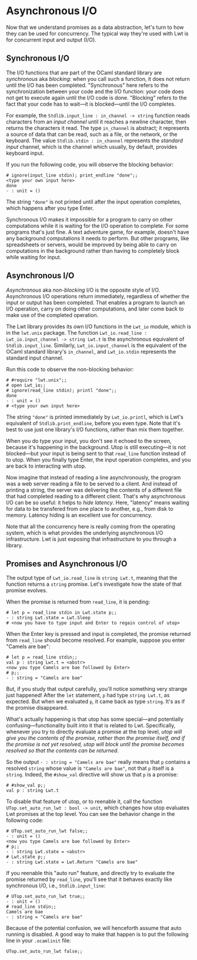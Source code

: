 # Asynchronous I/O

Now that we understand promises as a data abstraction, let's turn
to how they can be used for concurrency.  The typical way they're used
with Lwt is for concurrent input and output (I/O).

## Synchronous I/O

The I/O functions that are part of the OCaml standard library
are *synchronous* aka *blocking*:  when you call such a function,
it does not return until the I/O has been completed.  "Synchronous" here
refers to the synchronization between your code and the I/O function:
your code does not get to execute again until the I/O code is done.
"Blocking" refers to the fact that your code has to 
wait&mdash;it is blocked&mdash;until the I/O completes.

For example, the `Stdlib.input_line : in_channel -> string` function
reads characters from an *input channel* until it reaches a newline
character, then returns the characters it read.  The type `in_channel`
is abstract; it represents a source of data that can be read, such 
as a file, or the network, or the keyboard.  The value
`Stdlib.stdin : in_channel` represents the *standard input* channel,
which is the channel which usually, by default, provides keyboard input.

If you run the following code, you will observe the blocking behavior:
```
# ignore(input_line stdin); print_endline "done";;
<type your own input here>
done
- : unit = ()
```
The string `"done"` is not printed until after the input operation
completes, which happens after you type Enter.

Synchronous I/O makes it impossible for a program to carry on
other computations while it is waiting for the I/O operation to 
complete.  For some programs that's just fine.  A text adventure game,
for example, doesn't have any background computations it needs 
to perform.  But other programs, like spreadsheets or servers,
would be improved by being able to carry on computations
in the background rather than having to completely block while
waiting for input.

## Asynchronous I/O

*Asynchronous* aka *non-blocking* I/O is the opposite style of I/O.
Asynchronous I/O operations return immediately, regardless of whether the input
or output has been completed.  That enables a program to launch
an I/O operation, carry on doing other computations, and later 
come back to make use of the completed operation.

The Lwt library provides its own I/O functions in the `Lwt_io` module,
which is in the `lwt.unix` package.
The function `Lwt_io.read_line : Lwt_io.input_channel -> string Lwt.t` 
is the asynchronous equivalent of `Stdlib.input_line`.  Similarly, 
`Lwt_io.input_channel` is the equivalent of the OCaml standard
library's `in_channel`, and `Lwt_io.stdin` represents the standard
input channel.

Run this code to observe the non-blocking behavior:
```
# #require "lwt.unix";;
# open Lwt_io;;
# ignore(read_line stdin); printl "done";;
done
- : unit = ()
# <type your own input here>
```

The string `"done"` is printed immediately by `Lwt_io.printl`, which is
Lwt's equivalent of `Stdlib.print_endline`, before you even type.
Note that it's best to use just one library's I/O functions, rather than mix
them together.

When you do type your input, you don't see it echoed to the screen,
because it's happening in the background. Utop is still
executing&mdash;it is not blocked&mdash;but your input is being sent to
that `read_line` function instead of to utop.  When you finally type
Enter, the input operation completes, and you are back to interacting
with utop.

Now imagine that instead of reading a line asynchronously, the program was
a web server reading a file to be served to a client.  And instead
of printing a string, the server was delivering the contents of a different
file that had completed reading to a different client.  That's why asynchronous
I/O can be so useful:  it helps to *hide latency*.  Here, "latency" means
waiting for data to be transfered from one place to another, e.g., from
disk to memory.  Latency hiding is an excellent use for concurrency.

Note that all the concurrency here is really coming from the operating system,
which is what provides the underlying asynchronous I/O infrastructure.
Lwt is just exposing that infrastructure to you through a library.

## Promises and Asynchronous I/O

The output type of `Lwt_io.read_line` is `string Lwt.t`, meaning that
the function returns a `string` promise.  Let's investigate how
the state of that promise evolves.

When the promise is returned from `read_line`, it is pending:
```
# let p = read_line stdin in Lwt.state p;;
- : string Lwt.state = Lwt.Sleep
# <now you have to type input and Enter to regain control of utop>
```

When the Enter key is pressed and input is completed, the
promise returned from `read_line` should become resolved.
For example, suppose you enter "Camels are bae":
```
# let p = read_line stdin;;
val p : string Lwt.t = <abstr>
<now you type Camels are bae followed by Enter>
# p;;
- : string = "Camels are bae"
```

But, if you study that output carefully, you'll notice something
very strange just happened!  After the `let` statement, `p` had
type `string Lwt.t`, as expected.  But when we evaluated `p`,
it came back as type `string`.  It's as if the promise disappeared.

What's actually happening is that utop has some special&mdash;and
potentially confusing&mdash;functionality built into it that
is related to Lwt.  Specifically, whenever you try to directly
evaluate a promise at the top level, *utop will give you the contents 
of the promise, rather than the promise itself, and if the promise
is not yet resolved, utop will block until the promise becomes resolved
so that the contents can be returned.*  

So the output `- : string = "Camels are bae"`
really means that `p` contains a resolved `string` whose value is
`"Camels are bae"`, not that `p` itself is a `string`.  Indeed,
the `#show_val` directive will show us that `p` is a promise:

```
# #show_val p;;
val p : string Lwt.t
```

To disable that feature of utop, or to reenable it, call 
the function `UTop.set_auto_run_lwt : bool -> unit`, which
changes how utop evaluates Lwt promises at the top level.
You can see the behavior change in the following code:
```
# UTop.set_auto_run_lwt false;;
- : unit = ()
<now you type Camels are bae followed by Enter>
# p;;
- : string Lwt.state = <abstr>
# Lwt.state p;;
- : string Lwt.state = Lwt.Return "Camels are bae"
```

If you reenable this "auto run" feature, and directly
try to evaluate the promise returned by `read_line`,
you'll see that it behaves exactly like synchronous I/O, i.e.,
`Stdlib.input_line`:
```
# UTop.set_auto_run_lwt true;;
- : unit = ()
# read_line stdin;;
Camels are bae
- : string = "Camels are bae"
```

Because of the potential confusion, we will henceforth
assume that auto running is disabled.  A good way to make
that happen is to put the following line in your `.ocamlinit` file:

```
UTop.set_auto_run_lwt false;;
```

